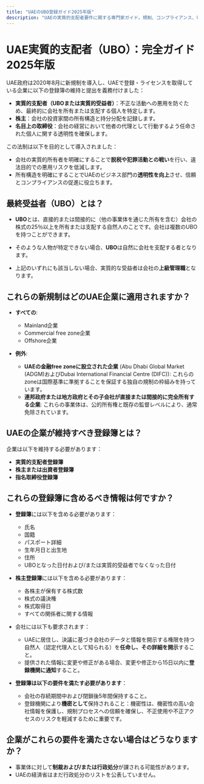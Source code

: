 ```yaml
---
title: "UAEのUBO登録ガイド2025年版"
description: "UAEの実質的支配者要件に関する専門家ガイド。規制、コンプライアンス、報告義務の完全な概要。"
---
```


# UAE実質的支配者（UBO）：完全ガイド2025年版

UAE政府は2020年8月に新規制を導入し、UAEで登録・ライセンスを取得している企業に以下の登録簿の維持と提出を義務付けました：

- **実質的支配者（UBOまたは実質的受益者）**：不正な活動への悪用を防ぐため、最終的に会社を所有または支配する個人を特定します。
- **株主**：会社の投資家間の所有構造と持分分配を記録します。
- **名目上の取締役**：会社の経営において他者の代理として行動するよう任命された個人に関する透明性を確保します。

この法制は以下を目的として導入されました：

- 会社の実質的所有者を明確にすることで**脱税や犯罪活動との戦い**を行い、違法目的での悪用リスクを低減します。
- 所有構造を明確にすることでUAEのビジネス部門の**透明性を向上**させ、信頼とコンプライアンスの促進に役立ちます。

## 最終受益者（UBO）とは？

- **UBO**とは、直接的または間接的に（他の事業体を通じた所有を含む）会社の株式の25％以上を所有または支配する自然人のことです。会社は複数のUBOを持つことができます。

- そのような人物が特定できない場合、**UBO**は自然に会社を支配する者となります。

- 上記のいずれにも該当しない場合、実質的な受益者は会社の**上級管理職**となります。

## これらの新規制はどのUAE企業に適用されますか？

- **すべての**:
  - Mainland企業
  - Commercial free zone企業
  - Offshore企業

- **例外**:
  - **UAEの金融free zoneに設立された企業** (Abu Dhabi Global Market (ADGM)およびDubai International Financial Centre (DIFC)): これらのzoneは国際基準に準拠することを保証する独自の規制の枠組みを持っています。
  - **連邦政府または地方政府とその子会社が直接または間接的に完全所有する企業**: これらの事業体は、公的所有権と既存の監督レベルにより、通常免除されています。

## UAEの企業が維持すべき登録簿とは？

企業は以下を維持する必要があります：

- **実質的支配者登録簿**
- **株主または出資者登録簿**
- **指名取締役登録簿**

## これらの登録簿に含めるべき情報は何ですか？

- **登録簿**には以下を含める必要があります：
  - 氏名
  - 国籍
  - パスポート詳細
  - 生年月日と出生地
  - 住所
  - UBOとなった日付および/または実質的受益者でなくなった日付

- **株主登録簿**には以下を含める必要があります：
  - 各株主が保有する株式数
  - 株式の議決権
  - 株式取得日
  - すべての関係者に関する情報

- 会社には以下も要求されます：
  - UAEに居住し、決議に基づき会社のデータと情報を開示する権限を持つ自然人（認定代理人として知られる）を**任命し、その詳細を開示**すること。
  - 提供された情報に変更や修正がある場合、変更や修正から15日以内に**登録機関に通知**すること。

- **登録簿は以下の要件を満たす必要があります**：
  - 会社の存続期間中および閉鎖後5年間保持すること。
  - 登録機関により**機密として**保持されること：機密性は、機密性の高い会社情報を保護し、規制プロセスへの信頼を確保し、不正使用や不正アクセスのリスクを軽減するために重要です。

## 企業がこれらの要件を満たさない場合はどうなりますか？

- 事業体に対して**制裁および/または行政処分**が課される可能性があります。
- UAEの経済省はまだ行政処分のリストを公表していません。
